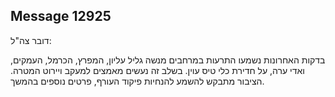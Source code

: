 ## Message 12925

דובר צה"ל:

בדקות האחרונות נשמעו התרעות במרחבים מנשה גליל עליון, המפרץ, הכרמל, העמקים, ואדי ערה, על חדירת כלי טיס עוין. בשלב זה נעשים מאמצים למעקב ויירוט המטרה.
הציבור מתבקש להשמע להנחיות פיקוד העורף, פרטים נוספים בהמשך.

